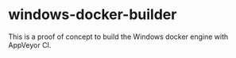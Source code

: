 # windows-docker-builder

This is a proof of concept to build the Windows docker engine with AppVeyor CI.

